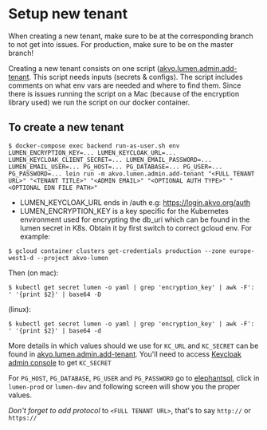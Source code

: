 # Setup new tenant

When creating a new tenant, make sure to be at the corresponding branch to not
get into issues. For production, make sure to be on the master branch!

Creating a new tenant consists on one script ([akvo.lumen.admin.add-tenant](https://github.com/akvo/akvo-lumen/blob/master/backend/src/akvo/lumen/admin/add_tenant.clj). This script needs inputs (secrets & configs). The script
includes comments on what env vars are needed and where to find them. Since there is issues running the script on a Mac (because of the encryption library used) we run the script on our docker container.

## To create a new tenant
```
$ docker-compose exec backend run-as-user.sh env LUMEN_ENCRYPTION_KEY=... LUMEN_KEYCLOAK_URL=... LUMEN_KEYCLOAK_CLIENT_SECRET=... LUMEN_EMAIL_PASSWORD=... LUMEN_EMAIL_USER=... PG_HOST=... PG_DATABASE=... PG_USER=... PG_PASSWORD=... lein run -m akvo.lumen.admin.add-tenant "<FULL TENANT URL>" "<TENANT TITLE>" "<ADMIN EMAIL>" "<OPTIONAL AUTH TYPE>" "<OPTIONAL EDN FILE PATH>"
```
- LUMEN_KEYCLOAK_URL ends in /auth e.g: https://login.akvo.org/auth
- LUMEN_ENCRYPTION_KEY is a key specific for the Kubernetes environment used for encrypting the db_uri which can be found in the lumen secret in K8s.
Obtain it by first switch to correct gcloud env. For example:
```
$ gcloud container clusters get-credentials production --zone europe-west1-d --project akvo-lumen
```
Then (on mac):
```
$ kubectl get secret lumen -o yaml | grep 'encryption_key' | awk -F': ' '{print $2}' | base64 -D
```
(linux):
```
$ kubectl get secret lumen -o yaml | grep 'encryption_key' | awk -F': ' '{print $2}' | base64 -d
```


More details in which values should we use for `KC_URL` and `KC_SECRET` can be found in [akvo.lumen.admin.add-tenant](https://github.com/akvo/akvo-lumen/blob/master/backend/src/akvo/lumen/admin/add_tenant.clj). You'll need to access [Keycloak admin console](https://login.akvo.org/auth/admin/akvo/console/)  to get `KC_SECRET`


For `PG_HOST`,  `PG_DATABASE`, `PG_USER` and `PG_PASSWORD` go to [elephantsql](https://customer.elephantsql.com/login), click in `lumen-prod` or `lumen-dev` and following screen will show you the proper values. 


*Don't forget to add protocol* to `<FULL TENANT URL>`, that's to say `http://` or `https://`
